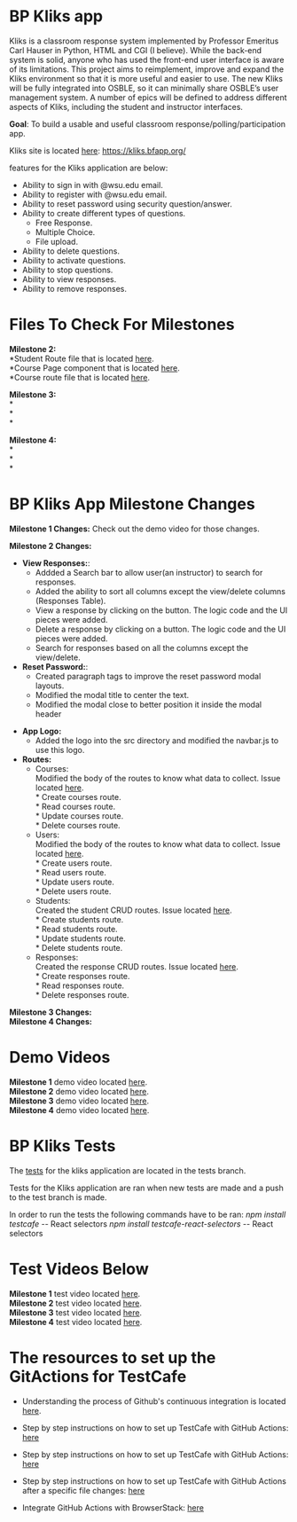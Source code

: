 # BP Kliks app
Kliks is a classroom response system implemented by Professor Emeritus Carl Hauser in Python, HTML and CGI (I believe). While the back-end system is solid, anyone who has used the front-end user interface is aware of its limitations. This project aims to reimplement, improve and expand the Kliks environment so that it is more useful and easier to use. The new Kliks will be fully integrated into OSBLE, so it can minimally share OSBLE’s user management system. A number of epics will be defined to address different aspects of Kliks, including the student and instructor interfaces.

**Goal**: To build a usable and useful classroom response/polling/participation app.

Kliks site is located [here](https://kliks.bfapp.org/): https://kliks.bfapp.org/

features for the Kliks application are below:
* Ability to sign in with @wsu.edu email.
* Ability to register with @wsu.edu email.
* Ability to reset password using security question/answer.
* Ability to create different types of questions.
    * Free Response.
    * Multiple Choice.
    * File upload.
* Ability to delete questions.
* Ability to activate questions.
* Ability to stop questions.
* Ability to view responses.
* Ability to remove responses.

#  Files To Check For Milestones
**Milestone 2:**\
*Student Route file that is located [here](https://github.com/wsu-cpts489-fa20/bp-kliks/blob/master/server/routes/student.js).\
*Course Page component that is located [here](https://github.com/wsu-cpts489-fa20/bp-kliks/blob/master/client/src/components/CourseManagement/CoursesPage.js).\
*Course route file that is located [here](https://github.com/wsu-cpts489-fa20/bp-kliks/blob/master/server/routes/course.js).

**Milestone 3:**\
*\
*\
*

**Milestone 4:**\
*\
*\
*


# BP Kliks App Milestone Changes
**Milestone 1 Changes:**
    Check out the demo video for those changes.

**Milestone 2 Changes:**
*   **View Responses:**:
    *   Addded a Search bar to allow user(an instructor) to search for responses.
    *   Added the ability to sort all columns except the view/delete columns (Responses Table).
    *   View a response by clicking on the button. The logic code and the UI pieces were added. 
    *   Delete a response by clicking on a button. The logic code and the UI pieces were added.
    *   Search for responses based on all the columns except the view/delete.
*   **Reset Password:**:
    *   Created paragraph tags to improve the reset password modal layouts.
    *   Modified the modal title to center the text.
    *   Modified the modal close to better position it inside the modal header
<!-- *   **Roster Upload**:
    *   The components and pages for the course roster upload.
    *   Upload course through uploading a .csv file.
    *   Created a table to be able to view all students in the course.
*   **Create Account Update**:
    *   Updated the create account component to call the updated routes.
    *   Updated the UI for the create account component to accept the correct information.
    *   Added neccessary information to the create account component to store the correct informaton.
*   **Modify Survey Questions**:
    *   Updated current frontend for the create question management to allow users (instructors) to modify an active/inactive question.
    *   Updated the UI for other parts of the Survey/Question Management mode of the application. -->
*   **App Logo:**
    *   Added the logo into the src directory and modified the navbar.js to use this logo.
*   **Routes:**
    *   Courses:\
            Modified the body of the routes to know what data to collect. Issue located [here](https://github.com/wsu-cpts489-fa20/bp-kliks/issues/17).\
            *   Create courses route.\
            *   Read courses route.\
            *   Update courses route.\
            *   Delete courses route.
    *   Users:\
            Modified the body of the routes to know what data to collect. Issue located [here](https://github.com/wsu-cpts489-fa20/bp-kliks/issues/18).\
            *   Create users route.\
            *   Read users route.\
            *   Update users route.\
            *   Delete users route.
    *   Students:\
            Created the student CRUD routes. Issue located [here](https://github.com/wsu-cpts489-fa20/bp-kliks/issues/20).\
            *   Create students route.\
            *   Read students route.\
            *   Update students route.\
            *   Delete students route.
    *   Responses:\
            Created the response CRUD routes. Issue located [here](https://github.com/wsu-cpts489-fa20/bp-kliks/issues/21).\
            *   Create responses route.\
            *   Read responses route.\
            *   Delete responses route.
    <!-- *   Surveys:\
            Created the survey CRUD routes. Issue located [here](https://github.com/wsu-cpts489-fa20/bp-kliks/issues/19).\
            *   Create surveys route.\
            *   Read surveys route.\
            *   Update surveys route.\
            *   Delete surveys route. -->


**Milestone 3 Changes:**\
**Milestone 4 Changes:**

# Demo Videos
**Milestone 1** demo video located [here](https://emailwsu.sharepoint.com/:v:/t/2020.fall.PULLM.Cpt.S.489-2.Kliks/EYJFRvVwQB1Ei845_Z_hgXYBFDZqn2fp3BTiS6R-f82o5A?e=lfTQXZ).\
**Milestone 2** demo video located [here](https://emailwsu.sharepoint.com/:v:/t/2020.fall.PULLM.Cpt.S.489-2.Kliks/EZQWneBwPQlOoSml5YvrWKsBhytCH0yv_a1eoKIin89UFg?e=B161j1).\
**Milestone 3** demo video located [here]().\
**Milestone 4** demo video located [here]().

# BP Kliks Tests
The [tests](https://github.com/wsu-cpts489-fa20/bp-kliks/tree/tests) for the kliks application are located in the tests branch.

Tests for the Kliks application are ran when new tests are made and a push to the test branch is made.

In order to run the tests the following commands have to be ran:
*npm install testcafe*  -- React selectors 
*npm install testcafe-react-selectors*  -- React selectors 

# Test Videos Below
**Milestone 1** test video located [here](https://emailwsu.sharepoint.com/:i:/r/teams/2020.fall.PULLM.Cpt.S.489-2.Kliks/Shared%20Documents/2.%20Kliks/milestone1Tests.gif?csf=1&web=1&e=RRSgPZ).\
**Milestone 2** test video located [here](https://emailwsu.sharepoint.com/:i:/t/2020.fall.PULLM.Cpt.S.489-2.Kliks/Eff57N1Yn1pHpghcn7qDg_EBYiCv74Jnu0QlBZlpE_8X8A?e=uX4hGm).\
**Milestone 3** test video located [here]().\
**Milestone 4** test video located [here]().


# The resources to set up the GitActions for TestCafe
*   Understanding the process of Github's continuous integration is located [here](https://docs.github.com/en/free-pro-team@latest/actions/guides/about-continuous-integration).

*   Step by step instructions on how to set up TestCafe with GitHub Actions: [here](https://devexpress.github.io/testcafe/documentation/guides/continuous-integration/github-actions.html)

*   Step by step instructions on how to set up TestCafe with GitHub Actions: [here](https://devexpress.github.io/testcafe/documentation/guides/continuous-integration/github-actions.html)

*   Step by step instructions on how to set up TestCafe with GitHub Actions after a specific file changes: [here](https://www.edwardthomson.com/blog/github_actions_10_path_triggers.html)

*   Integrate GitHub Actions with BrowserStack: [here](https://www.browserstack.com/docs/automate/selenium/github-actions)
